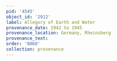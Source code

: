 ```yaml
---
pid: '4545'
object_id: '2912'
label: Allegory of Earth and Water
provenance_date: 1942 to 1945
provenance_location: Germany, Rheinsberg
provenance_text:
order: '0060'
collection: provenance
---
```

